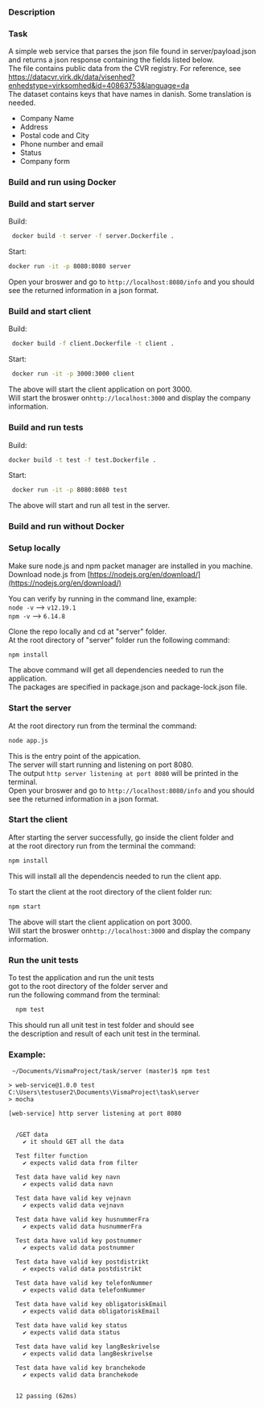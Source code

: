 ### Description
### Task 

A simple web service that parses the json file found in server/payload.json  
and returns a json response containing the fields listed below.  
The file contains public data from the CVR registry. For reference, see https://datacvr.virk.dk/data/visenhed?enhedstype=virksomhed&id=40863753&language=da  
The dataset contains keys that have names in danish. Some translation is needed.  

* Company Name
* Address 
* Postal code and City
* Phone number and email
* Status 
* Company form

### Build and run using Docker  
### Build and start server
Build:  
```bash
 docker build -t server -f server.Dockerfile .
 ```    
Start:  
```bash 
docker run -it -p 8080:8080 server 
```    
Open your broswer and go to ```http://localhost:8080/info``` and you should see the returned information in a json format.      

### Build and start client  
Build:  
```bash
 docker build -f client.Dockerfile -t client .
 ```      
Start:  
```bash
 docker run -it -p 3000:3000 client
```    
The above will start the client application on port 3000.  
Will start the broswer on```http://localhost:3000``` and display the company information.  

### Build and run tests  
Build:  
```bash
docker build -t test -f test.Dockerfile .
 ```      
Start:  
```bash
 docker run -it -p 8080:8080 test
```    
The above will start and run all test in the server.  


### Build and run without Docker
### Setup locally
Make sure node.js and npm packet manager are installed in you machine.  
Download node.js from [https://nodejs.org/en/download/](https://nodejs.org/en/download/)   

You can verify by running in the command line, example:    
  ```node -v```  --> ```v12.19.1```  
  ```npm -v```  --> ```6.14.8```   
  
Clone the repo locally and cd at "server" folder.  
At the root directory of "server" folder run the following command:  
```bash
npm install
```  
The above command will get all dependencies needed to run the application.  
The packages are specified in package.json and package-lock.json file.  
  
### Start the server  
At the root directory run from the terminal the command:  
```bash
node app.js
```  
This is the entry point of the appication.  
The server will start running and listening on port 8080.  
The output ```http server listening at port 8080``` will be printed in the terminal.  
Open your broswer and go to ```http://localhost:8080/info``` and you should see the returned information in a json format.      
 
### Start the client
After starting the server successfully, go inside the client folder and     
at the root directory run from the terminal the command:  
```bash
npm install
```  
This will install all the dependencis needed to run the client app.  

To start the client at the root directory of the client folder run:     
```bash
npm start
```
The above will start the client application on port 3000.  
Will start the broswer on```http://localhost:3000``` and display the company information.
      
### Run the unit tests  
To test the application and run the unit tests  
got to the root directory of the folder server and    
run the following command from the terminal:  
```bash
  npm test
```  
This should run all unit test in test folder and should see  
the description and result of each unit test in the terminal. 

### Example:
```
 ~/Documents/VismaProject/task/server (master)$ npm test  

> web-service@1.0.0 test C:\Users\testuser2\Documents\VismaProject\task\server
> mocha

[web-service] http server listening at port 8080


  /GET data
    ✔ it should GET all the data

  Test filter function
    ✔ expects valid data from filter 

  Test data have valid key navn
    ✔ expects valid data navn 

  Test data have valid key vejnavn
    ✔ expects valid data vejnavn

  Test data have valid key husnummerFra
    ✔ expects valid data husnummerFra

  Test data have valid key postnummer
    ✔ expects valid data postnummer

  Test data have valid key postdistrikt
    ✔ expects valid data postdistrikt

  Test data have valid key telefonNummer
    ✔ expects valid data telefonNummer

  Test data have valid key obligatoriskEmail
    ✔ expects valid data obligatoriskEmail

  Test data have valid key status
    ✔ expects valid data status

  Test data have valid key langBeskrivelse
    ✔ expects valid data langBeskrivelse

  Test data have valid key branchekode
    ✔ expects valid data branchekode


  12 passing (62ms)
  ```